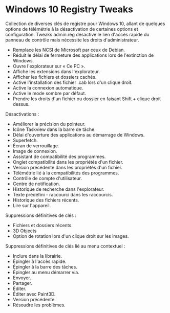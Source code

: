 # Windows 10 Registry Tweaks
Collection de diverses clés de registre pour Windows 10, allant de quelques options de télémétrie à la désactivation de certaines options et configuration. Tweaks admin.reg désactive le lien d'accès rapide du panneau de contrôle mais nécessite les droits d'administrateur.

- Remplace les NCSI de Microsoft par ceux de Debian.
- Réduit le délai de fermeture des applications lors de l'extinction de Windows.
- Ouvre l'explorateur sur « Ce PC ».
- Affiche les extensions dans l'explorateur.
- Afficher les fichiers et dossiers cachés.
- Active l'installation des fichier .cab lors d'un clique droit.
- Active la connexion automatique.
- Active le mode sombre par défaut.
- Prendre les droits d'un fichier ou dossier en faisant Shift + clique droit dessus.

Désactivations :
- Améliorer la précision du pointeur.
- Icône Taskview dans la barre de tâche.
- Délai d'ouverture des applications au démarrage de Windows.
- Superfetch.
- Écran de verrouillage.
- Image de connexion.
- Assistant de compatibilité des programmes.
- Onglet compatibilité dans les propriétés d'un fichier.
- Version précédente dans les propriétés d'un fichier.
- Télémétrie lié à la compatibilités des programmes.
- Contrôle de compte d'utilisateur.
- Centre de notification.
- Historique de recherche dans l'explorateur.
- Texte prédéfini - raccourci dans les raccourcis.
- Historique des fichiers récents.
- Lire sur l'appareil.

Suppressions définitives de clés :
- Fichiers et dossiers récents.
- 3D Objects
- Option de rotation lors d'un clique droit sur les images.

Suppressions définitives de clés lié au menu contextuel :
- Inclure dans la librairie.
- Épingler à l'accès rapide.
- Épingler à la barre des tâches.
- Épingler au menu démarrer via.
- Envoyer.
- Partager.
- Éditer.
- Éditer avec Paint3D.
- Version précédente.
- Résoudre les problèmes.
